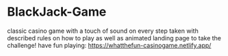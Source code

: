# BlackJack-Game
classic casino game with a touch of sound on every step taken with described rules on how to play as well as animated landing page to take the challenge!
have fun playing: https://whatthefun-casinogame.netlify.app/
